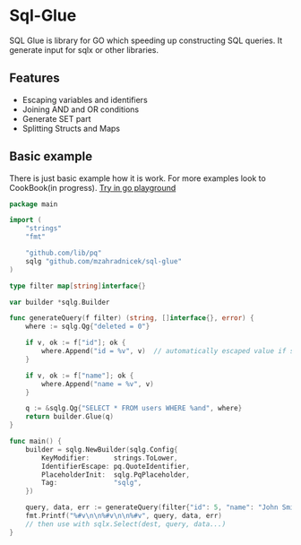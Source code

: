 # Sql-Glue
SQL Glue is library for GO which speeding up constructing SQL queries. It generate input for sqlx or other libraries.

## Features
- Escaping variables and identifiers
- Joining AND and OR conditions
- Generate SET part
- Splitting Structs and Maps

## Basic example
There is just basic example how it is work. For more examples look to CookBook(in progress).
[Try in go playground](https://play.golang.com/p/JGPFw-L-j9h)

```go
package main

import (
    "strings"
    "fmt"

    "github.com/lib/pq"
    sqlg "github.com/mzahradnicek/sql-glue"
)

type filter map[string]interface{}

var builder *sqlg.Builder

func generateQuery(f filter) (string, []interface{}, error) {
    where := sqlg.Qg{"deleted = 0"}

    if v, ok := f["id"]; ok {
        where.Append("id = %v", v)  // automatically escaped value if string
    }

    if v, ok := f["name"]; ok {
        where.Append("name = %v", v)
    }

    q := &sqlg.Qg{"SELECT * FROM users WHERE %and", where}
    return builder.Glue(q)
}

func main() {
    builder = sqlg.NewBuilder(sqlg.Config{
        KeyModifier:      strings.ToLower,
        IdentifierEscape: pq.QuoteIdentifier,
        PlaceholderInit:  sqlg.PqPlaceholder,
        Tag:              "sqlg",
    })

    query, data, err := generateQuery(filter{"id": 5, "name": "John Smith"})
    fmt.Printf("%#v\n\n%#v\n\n%#v", query, data, err)
	// then use with sqlx.Select(dest, query, data...)
}
```
